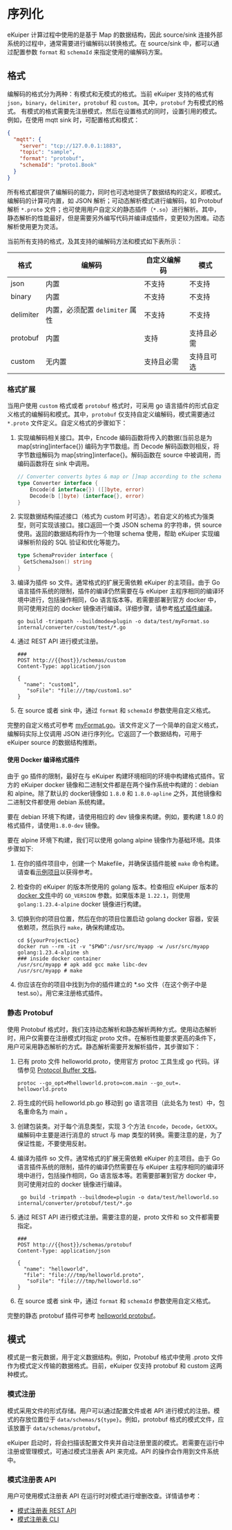 # 序列化

eKuiper 计算过程中使用的是基于 Map 的数据结构，因此 source/sink 连接外部系统的过程中，通常需要进行编解码以转换格式。在 source/sink 中，都可以通过配置参数 `format` 和 `schemaId` 来指定使用的编解码方案。

## 格式

编解码的格式分为两种：有模式和无模式的格式。当前 eKuiper 支持的格式有 `json`，`binary`，`delimiter`，`protobuf`
和 `custom`。其中，`protobuf` 为有模式的格式。
有模式的格式需要先注册模式，然后在设置格式的同时，设置引用的模式。例如，在使用 mqtt sink 时，可配置格式和模式：

```json
{
  "mqtt": {
    "server": "tcp://127.0.0.1:1883",
    "topic": "sample",
    "format": "protobuf",
    "schemaId": "proto1.Book"
  }
}
```

所有格式都提供了编解码的能力，同时也可选地提供了数据结构的定义，即模式。编解码的计算可内置，如 JSON 解析；可动态解析模式进行编解码，如 Protobuf 解析 `*.proto` 文件；也可使用用户自定义的静态插件（`*.so`）进行解析。其中，静态解析的性能最好，但是需要另外编写代码并编译成插件，变更较为困难。动态解析使用更为灵活。

当前所有支持的格式，及其支持的编解码方法和模式如下表所示：

| 格式        | 编解码                    | 自定义编解码 | 模式    |
|-----------|------------------------|--------|-------|
| json      | 内置                     | 不支持    | 不支持   |
| binary    | 内置                     | 不支持    | 不支持   |
| delimiter | 内置，必须配置 `delimiter` 属性 | 不支持    | 不支持   |
| protobuf  | 内置                     | 支持     | 支持且必需 |
| custom    | 无内置                    | 支持且必需  | 支持且可选 |

### 格式扩展

当用户使用 `custom` 格式或者 `protobuf` 格式时，可采用 go 语言插件的形式自定义格式的编解码和模式。其中，`protobuf` 仅支持自定义编解码，模式需要通过 `*.proto` 文件定义。自定义格式的步骤如下：

1. 实现编解码相关接口。其中，Encode 编码函数将传入的数据(当前总是为 map[string]interface{}) 编码为字节数组。而 Decode 解码函数则相反，将字节数组解码为 map[string]interface{}。解码函数在 source 中被调用，而编码函数将在 sink 中调用。

    ```go
    // Converter converts bytes & map or []map according to the schema
    type Converter interface {
        Encode(d interface{}) ([]byte, error)
        Decode(b []byte) (interface{}, error)
    }
    ```

2. 实现数据结构描述接口（格式为 custom 时可选）。若自定义的格式为强类型，则可实现该接口。接口返回一个类 JSON schema 的字符串，供 source 使用。返回的数据结构将作为一个物理 schema 使用，帮助 eKuiper 实现编译解析阶段的 SQL 验证和优化等能力。

    ```go
    type SchemaProvider interface {
      GetSchemaJson() string
    }
    ```

3. 编译为插件 so 文件。通常格式的扩展无需依赖 eKuiper 的主项目。由于 Go 语言插件系统的限制，插件的编译仍然需要在与 eKuiper 主程序相同的编译环境中进行，包括操作相同，Go 语言版本等。若需要部署到官方 docker 中，则可使用对应的 docker 镜像进行编译。详细步骤，请参考[格式插件编译](#使用-docker-编译格式插件)。

    ```shell
    go build -trimpath --buildmode=plugin -o data/test/myFormat.so internal/converter/custom/test/*.go
    ```

4. 通过 REST API 进行模式注册。

    ```shell
    ###
    POST http://{{host}}/schemas/custom
    Content-Type: application/json
  
    {
      "name": "custom1",
       "soFile": "file:///tmp/custom1.so"
    }
    ```

5. 在 source 或者 sink 中，通过 `format` 和 `schemaId` 参数使用自定义格式。

完整的自定义格式可参考 [myFormat.go](https://github.com/lf-edge/ekuiper/blob/master/internal/converter/custom/test/myformat.go)。该文件定义了一个简单的自定义格式，编解码实际上仅调用 JSON 进行序列化。它返回了一个数据结构，可用于 eKuiper source 的数据结构推断。

#### 使用 Docker 编译格式插件

由于 go 插件的限制，最好在与 eKuiper 构建环境相同的环境中构建格式插件。官方的 eKuiper docker 镜像和二进制文件都是在两个操作系统中构建的：debian 和 alpine。除了默认的 docker镜像如 `1.8.0` 和 `1.8.0-apline` 之外，其他镜像和二进制文件都使用 debian 系统构建。

要在 debian 环境下构建，请使用相应的 dev 镜像来构建。例如，要构建 1.8.0 的格式插件，请使用`1.8.0-dev` 镜像。

要在 alpine 环境下构建，我们可以使用 golang alpine 镜像作为基础环境。具体步骤如下:

1. 在你的插件项目中，创建一个 Makefile，并确保该插件能被 `make` 命令构建。请查看[示例项目](https://github.com/lf-edge/ekuiper/tree/master/internal/converter/custom/test)以获得参考。
2. 检查你的 eKuiper 的版本所使用的 golang 版本。检查相应 eKuiper
   版本的 [docker 文件](https://github.com/lf-edge/ekuiper/blob/master/deploy/docker/Dockerfile)中的 `GO_VERSION`
   参数。如果版本是 `1.22.1`，则使用 `golang:1.23.4-alpine` docker 镜像进行构建。
3. 切换到你的项目位置，然后在你的项目位置启动 golang docker 容器，安装依赖项，然后执行 `make`，确保构建成功。

   ```shell
   cd ${yourProjectLoc}
   docker run --rm -it -v "$PWD":/usr/src/myapp -w /usr/src/myapp golang:1.23.4-alpine sh
   ### inside docker container
   /usr/src/myapp # apk add gcc make libc-dev
   /usr/src/myapp # make
   ```

4. 你应该在你的项目中找到为你的插件建立的 *.so 文件（在这个例子中是 test.so）。用它来注册格式插件。

### 静态 Protobuf

使用 Protobuf 格式时，我们支持动态解析和静态解析两种方式。使用动态解析时，用户仅需要在注册模式时指定 proto 文件。在解析性能要求更高的条件下，用户可采用静态解析的方式。静态解析需要开发解析插件，其步骤如下：

1. 已有 proto 文件 helloworld.proto，使用官方 protoc 工具生成 go 代码。详情参见
 [Protocol Buffer 文档](https://developers.google.com/protocol-buffers/docs/reference/go-generated)。

   ```shell
   protoc --go_opt=Mhelloworld.proto=com.main --go_out=. helloworld.proto
   ```

2. 将生成的代码 helloworld.pb.go 移动到 go 语言项目（此处名为 test）中，包名重命名为 main 。
3. 创建包装类。对于每个消息类型，实现 3 个方法 `Encode`，`Decode`，`GetXXX`。编解码中主要是进行消息的 struct 与 map 类型的转换。需要注意的是，为了保证性能，不要使用反射。
4. 编译为插件 so 文件。通常格式的扩展无需依赖 eKuiper 的主项目。由于 Go 语言插件系统的限制，插件的编译仍然需要在与 eKuiper 主程序相同的编译环境中进行，包括操作相同，Go 语言版本等。若需要部署到官方 docker 中，则可使用对应的 docker 镜像进行编译。

   ```shell
    go build -trimpath --buildmode=plugin -o data/test/helloworld.so internal/converter/protobuf/test/*.go
   ```

5. 通过 REST API 进行模式注册。需要注意的是，proto 文件和 so 文件都需要指定。

    ```shell
    ###
    POST http://{{host}}/schemas/protobuf
    Content-Type: application/json
  
    {
      "name": "helloworld",
      "file": "file:///tmp/helloworld.proto",
       "soFile": "file:///tmp/helloworld.so"
    }
    ```

6. 在 source 或者 sink 中，通过 `format` 和 `schemaId` 参数使用自定义格式。

完整的静态 protobuf 插件可参考 [helloworld protobuf](https://github.com/lf-edge/ekuiper/tree/master/internal/converter/protobuf/test)。

## 模式

模式是一套元数据，用于定义数据结构。例如，Protobuf 格式中使用 .proto 文件作为模式定义传输的数据格式。目前，eKuiper 仅支持 protobuf 和 custom 这两种模式。

### 模式注册

模式采用文件的形式存储。用户可以通过配置文件或者 API 进行模式的注册。模式的存放位置位于 `data/schemas/${type}`。例如，protobuf 格式的模式文件，应该放置于 `data/schemas/protobuf`。

eKuiper 启动时，将会扫描该配置文件夹并自动注册里面的模式。若需要在运行中注册或管理模式，可通过模式注册表 API 来完成。API 的操作会作用到文件系统中。

### 模式注册表 API

用户可使用模式注册表 API 在运行时对模式进行增删改查。详情请参考：

- [模式注册表 REST API](../../api/restapi/schemas.md)
- [模式注册表 CLI](../../api/cli/schemas.md)
